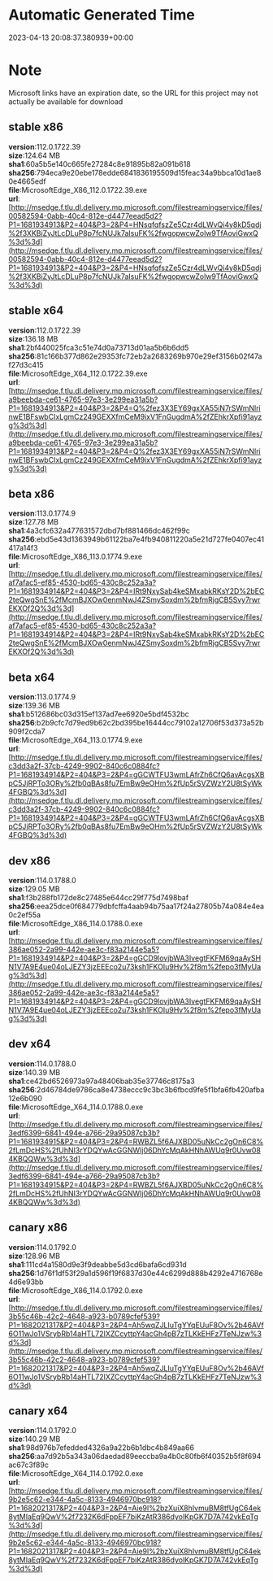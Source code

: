 # Automatic Generated Time
2023-04-13 20:08:37.380939+00:00

# Note
Microsoft links have an expiration date, so the URL for this project may not actually be available for download

## stable x86
**version**:112.0.1722.39  
**size**:124.64 MB  
**sha1**:60a5b5e140c665fe27284c8e91895b82a091b618  
**sha256**:794eca9e20ebe178edde6841836195509d15feac34a9bbca10d1ae80e4665edf  
**file**:MicrosoftEdge_X86_112.0.1722.39.exe  
**url**:[http://msedge.f.tlu.dl.delivery.mp.microsoft.com/filestreamingservice/files/00582594-0abb-40c4-812e-d4477eead5d2?P1=1681934913&P2=404&P3=2&P4=HNsqfqfszZe5Czr4dLWvQi4y8kD5qdj%2f3XKBiZyJtLcDLuP8p7fcNUJk7aIsuFK%2fwgopwcwZolw9TfAoviGwxQ%3d%3d](http://msedge.f.tlu.dl.delivery.mp.microsoft.com/filestreamingservice/files/00582594-0abb-40c4-812e-d4477eead5d2?P1=1681934913&P2=404&P3=2&P4=HNsqfqfszZe5Czr4dLWvQi4y8kD5qdj%2f3XKBiZyJtLcDLuP8p7fcNUJk7aIsuFK%2fwgopwcwZolw9TfAoviGwxQ%3d%3d)  

## stable x64
**version**:112.0.1722.39  
**size**:136.18 MB  
**sha1**:2bf440025fca3c51e74d0a73713d01aa5b6b6dd5  
**sha256**:81c166b377d862e29353fc72eb2a2683269b970e29ef3156b02f47af27d3c415  
**file**:MicrosoftEdge_X64_112.0.1722.39.exe  
**url**:[http://msedge.f.tlu.dl.delivery.mp.microsoft.com/filestreamingservice/files/a9beebda-ce61-4765-97e3-3e299ea31a5b?P1=1681934913&P2=404&P3=2&P4=Q%2fez3X3EY69gxXA55iN7rSWmNlrinwE1BFswbCIxLgmCz249GEXXfmCeM9ixV1FnGugdmA%2fZEhkrXpfi91ayzg%3d%3d](http://msedge.f.tlu.dl.delivery.mp.microsoft.com/filestreamingservice/files/a9beebda-ce61-4765-97e3-3e299ea31a5b?P1=1681934913&P2=404&P3=2&P4=Q%2fez3X3EY69gxXA55iN7rSWmNlrinwE1BFswbCIxLgmCz249GEXXfmCeM9ixV1FnGugdmA%2fZEhkrXpfi91ayzg%3d%3d)  

## beta x86
**version**:113.0.1774.9  
**size**:127.78 MB  
**sha1**:4a3cfc632a477631572dbd7bf881466dc462f99c  
**sha256**:ebd5e43d1363949b61122ba7e4fb940811220a5e21d727fe0407ec41417a14f3  
**file**:MicrosoftEdge_X86_113.0.1774.9.exe  
**url**:[http://msedge.f.tlu.dl.delivery.mp.microsoft.com/filestreamingservice/files/af7afac5-ef85-4530-bd65-430c8c252a3a?P1=1681934914&P2=404&P3=2&P4=IRt9NxySab4keSMxabkRKsY2D%2bEC2teQwgSnE%2fMcmBJXOw0enmNwJ4ZSmySoxdm%2bfmRjgCB5Svy7rwrEKXOf2Q%3d%3d](http://msedge.f.tlu.dl.delivery.mp.microsoft.com/filestreamingservice/files/af7afac5-ef85-4530-bd65-430c8c252a3a?P1=1681934914&P2=404&P3=2&P4=IRt9NxySab4keSMxabkRKsY2D%2bEC2teQwgSnE%2fMcmBJXOw0enmNwJ4ZSmySoxdm%2bfmRjgCB5Svy7rwrEKXOf2Q%3d%3d)  

## beta x64
**version**:113.0.1774.9  
**size**:139.36 MB  
**sha1**:b512686bc03d315ef137ad7ee6920e5bdf4532bc  
**sha256**:b2b9cfc7d79ed9b62c2bd395be16444cc79102a12706f53d373a52b909f2cda7  
**file**:MicrosoftEdge_X64_113.0.1774.9.exe  
**url**:[http://msedge.f.tlu.dl.delivery.mp.microsoft.com/filestreamingservice/files/c3dd3a2f-37cb-4249-9902-840c6c0884fc?P1=1681934914&P2=404&P3=2&P4=gGCWTFU3wmLAfrZh6CfQ6avAcgsXBpC5JjRPTo3ORy%2fb0qBAs8fu7EmBw9eOHm%2fUp5rSVZWzY2U8tSyWk4FGBQ%3d%3d](http://msedge.f.tlu.dl.delivery.mp.microsoft.com/filestreamingservice/files/c3dd3a2f-37cb-4249-9902-840c6c0884fc?P1=1681934914&P2=404&P3=2&P4=gGCWTFU3wmLAfrZh6CfQ6avAcgsXBpC5JjRPTo3ORy%2fb0qBAs8fu7EmBw9eOHm%2fUp5rSVZWzY2U8tSyWk4FGBQ%3d%3d)  

## dev x86
**version**:114.0.1788.0  
**size**:129.05 MB  
**sha1**:f3b288fb172de8c27485e644cc29f775d7498baf  
**sha256**:eea25dce0f684779dbfcffa4aab94b75aa17f24a27805b74a084e4ea0c2ef55a  
**file**:MicrosoftEdge_X86_114.0.1788.0.exe  
**url**:[http://msedge.f.tlu.dl.delivery.mp.microsoft.com/filestreamingservice/files/386ae052-2a99-442e-ae3c-f83a2144e5a5?P1=1681934914&P2=404&P3=2&P4=gGCD9lovjbWA3IvegtFKFM69qaAySHN1V7A9E4ue04oLJEZY3jzEEEco2u73ksh1FKOIu9Hv%2f8m%2fepo3fMyUag%3d%3d](http://msedge.f.tlu.dl.delivery.mp.microsoft.com/filestreamingservice/files/386ae052-2a99-442e-ae3c-f83a2144e5a5?P1=1681934914&P2=404&P3=2&P4=gGCD9lovjbWA3IvegtFKFM69qaAySHN1V7A9E4ue04oLJEZY3jzEEEco2u73ksh1FKOIu9Hv%2f8m%2fepo3fMyUag%3d%3d)  

## dev x64
**version**:114.0.1788.0  
**size**:140.39 MB  
**sha1**:ce42bd6526973a97a48406bab35e37746c8175a3  
**sha256**:2d46784de9786ca8e4738eccc9c3bc3b6fbcd9fe5f1bfa6fb420afba12e6b090  
**file**:MicrosoftEdge_X64_114.0.1788.0.exe  
**url**:[http://msedge.f.tlu.dl.delivery.mp.microsoft.com/filestreamingservice/files/3edf6399-6841-494e-a766-29a95087cb3b?P1=1681934915&P2=404&P3=2&P4=RWBZL5f6AJXBD05uNkCc2gOn6C8%2fLmDcHS%2fUhNI3rYDQYwAcGGNWIj06DhYcMqAkHNhAWUq9r0Uvw084KBQQWw%3d%3d](http://msedge.f.tlu.dl.delivery.mp.microsoft.com/filestreamingservice/files/3edf6399-6841-494e-a766-29a95087cb3b?P1=1681934915&P2=404&P3=2&P4=RWBZL5f6AJXBD05uNkCc2gOn6C8%2fLmDcHS%2fUhNI3rYDQYwAcGGNWIj06DhYcMqAkHNhAWUq9r0Uvw084KBQQWw%3d%3d)  

## canary x86
**version**:114.0.1792.0  
**size**:128.96 MB  
**sha1**:111cd4a1580d9e3f9deabbe5d3cd6bafa6cd931d  
**sha256**:1d76f1df53f29a1d596f19f6837d30e44c6299d888b4292e4716768e4d6e93bb  
**file**:MicrosoftEdge_X86_114.0.1792.0.exe  
**url**:[http://msedge.f.tlu.dl.delivery.mp.microsoft.com/filestreamingservice/files/3b55c46b-42c2-4648-a923-b0789cfef539?P1=1682021317&P2=404&P3=2&P4=Ah5wqZJLIuTgYYqEUuF8Ov%2b46AVf6O11wJo1VSrybRb14aHTL72IXZCcyttpY4acGh4pB7zTLKkEHFz7TeNJzw%3d%3d](http://msedge.f.tlu.dl.delivery.mp.microsoft.com/filestreamingservice/files/3b55c46b-42c2-4648-a923-b0789cfef539?P1=1682021317&P2=404&P3=2&P4=Ah5wqZJLIuTgYYqEUuF8Ov%2b46AVf6O11wJo1VSrybRb14aHTL72IXZCcyttpY4acGh4pB7zTLKkEHFz7TeNJzw%3d%3d)  

## canary x64
**version**:114.0.1792.0  
**size**:140.29 MB  
**sha1**:98d976b7efedded4326a9a22b6b1dbc4b849aa66  
**sha256**:aa7d92b5a343a06daedad89eeccba9a4b0c80fb6f40352b5f8f694ac67c3f89c  
**file**:MicrosoftEdge_X64_114.0.1792.0.exe  
**url**:[http://msedge.f.tlu.dl.delivery.mp.microsoft.com/filestreamingservice/files/9b2e5c62-e344-4a5c-8133-4946970bc918?P1=1682021317&P2=404&P3=2&P4=Aie9l%2bzXuiX8hIvmuBM8tfUgC64ek8ytMIaEq9QwV%2f7232K6dFppEF7biKzAtR386dyolKpGK7D7A742vkEqTg%3d%3d](http://msedge.f.tlu.dl.delivery.mp.microsoft.com/filestreamingservice/files/9b2e5c62-e344-4a5c-8133-4946970bc918?P1=1682021317&P2=404&P3=2&P4=Aie9l%2bzXuiX8hIvmuBM8tfUgC64ek8ytMIaEq9QwV%2f7232K6dFppEF7biKzAtR386dyolKpGK7D7A742vkEqTg%3d%3d)  

